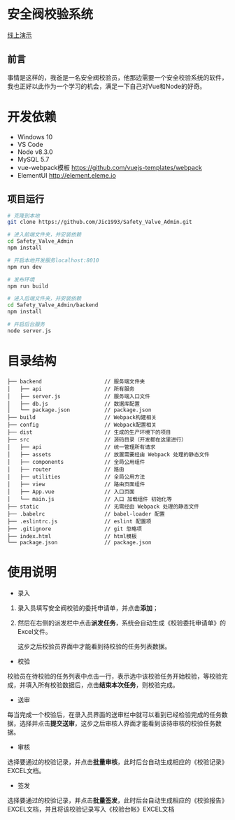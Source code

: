 # 安全阀校验系统

[线上演示](http://106.14.147.206/safety_valve_admin/)

## 前言
事情是这样的，我爸是一名安全阀校验员，他那边需要一个安全校验系统的软件，我也正好以此作为一个学习的机会，满足一下自己对Vue和Node的好奇。

# 开发依赖
- Windows 10
- VS Code
- Node v8.3.0
- MySQL 5.7
- vue-webpack模板 https://github.com/vuejs-templates/webpack
- ElementUI http://element.eleme.io

## 项目运行
``` bash
# 克隆到本地
git clone https://github.com/Jic1993/Safety_Valve_Admin.git

# 进入前端文件夹，并安装依赖
cd Safety_Valve_Admin
npm install

# 开启本地开发服务localhost:8010
npm run dev

# 发布环境
npm run build

# 进入后端文件夹，并安装依赖
cd Safety_Valve_Admin/backend
npm install

# 开启后台服务
node server.js
```

# 目录结构
```shell
├── backend                    // 服务端文件夹
│   ├── api                    // 所有服务
│   ├── server.js              // 服务端入口文件
│   ├── db.js                  // 数据库配置
│   └── package.json           // package.json
├── build                      // Webpack构建相关
├── config                     // Webpack配置相关
├── dist                       // 生成的生产环境下的项目
├── src                        // 源码目录（开发都在这里进行）
│   ├── api                    // 统一管理所有请求
│   ├── assets                 // 放置需要经由 Webpack 处理的静态文件
│   ├── components             // 全局公用组件
│   ├── router                 // 路由
│   ├── utilities              // 全局公用方法
│   ├── view                   // 路由页面组件
│   ├── App.vue                // 入口页面
│   └── main.js                // 入口 加载组件 初始化等
├── static                     // 无需经由 Webpack 处理的静态文件
├── .babelrc                   // babel-loader 配置
├── .eslintrc.js               // eslint 配置项
├── .gitignore                 // git 忽略项
├── index.html                 // html模板
└── package.json               // package.json
```

# 使用说明
- 录入

1. 录入员填写安全阀校验的委托申请单，并点击**添加**；
2. 然后在右侧的派发栏中点击**派发任务**，系统会自动生成《校验委托申请单》的Excel文件。

    这步之后校验员界面中才能看到待校验的任务列表数据。

- 校验

校验员在待校验的任务列表中点击一行，表示选中该校验任务开始校验，等校验完成，并填入所有校验数据后，点击**结束本次任务**，则校验完成。

- 送审

每当完成一个校验后，在录入员界面的送审栏中就可以看到已经检验完成的任务数据，选择并点击**提交送审**，这步之后审核人界面才能看到该待审核的校验任务数据。

- 审核

选择要通过的校验记录，并点击**批量审核**，此时后台自动生成相应的《校验记录》EXCEL文档。

- 签发

选择要通过的校验记录，并点击**批量签发**，此时后台自动生成相应的《校验报告》EXCEL文档，并且将该校验记录写入《校验台帐》EXCEL文档
